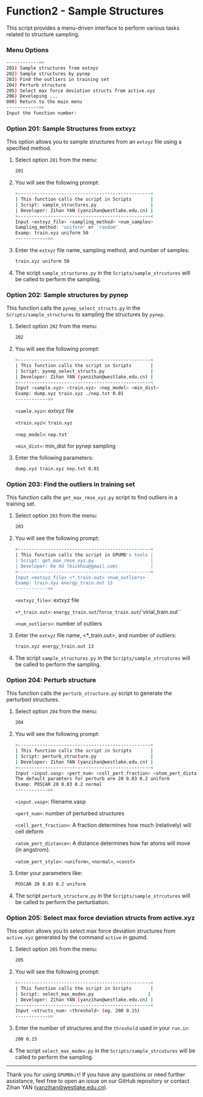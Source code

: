 # Function2 - Sample Structures

This script provides a menu-driven interface to perform various tasks related to structure sampling.

### Menu Options

```sh
------------>>
201) Sample structures from extxyz
202) Sample structures by pynep
203) Find the outliers in training set
204) Perturb structure
205) Select max force deviation structs from active.xyz
206) Developing ...
000) Return to the main menu
------------>>
Input the function number:
```

### Option 201: Sample Structures from extxyz

This option allows you to sample structures from an `extxyz` file using a specified method.

1. Select option `201` from the menu:

   ```sh
   201
   ```

2. You will see the following prompt:

   ```sh
   >-------------------------------------------------<
   | This function calls the script in Scripts       |
   | Script: sample_structures.py                    |
   | Developer: Zihan YAN (yanzihan@westlake.edu.cn) |
   >-------------------------------------------------<
   Input <extxyz_file> <sampling_method> <num_samples>
   Sampling_method: 'uniform' or 'random'
   Examp: train.xyz uniform 50
   ------------>>
   ```

3. Enter the `extxyz` file name, sampling method, and number of samples:

   ```sh
   train.xyz uniform 50
   ```

4. The script `sample_structures.py` in the `Scripts/sample_strcutures` will be called to perform the sampling.

### Option 202: Sample structures by pynep

This function calls the `pynep_select_structs.py` in the `Scripts/sample_structures` to sampling the structures by `pynep`.

1. Select option `202` from the menu:

   ```sh
   202
   ```

2. You will see the following prompt:

   ```sh
   >-------------------------------------------------<
   | This function calls the script in Scripts       |
   | Script: pynep_select_structs.py                 |
   | Developer: Zihan YAN (yanzihan@westlake.edu.cn) |
   >-------------------------------------------------<
   Input <sample.xyz> <train.xyz> <nep_model> <min_dist>
   Examp: dump.xyz train.xyz ./nep.txt 0.01
   ------------>>
   ```

   `<samle.xyz>`: extxyz file

   `<train.xyz>`: `train.xyz`

   `<nep_model>`: `nep.txt`

   `<min_dist>`: min_dist for pynep sampling

3. Enter the following parameters:

   ```sh
   dump.xyz train.xyz nep.txt 0.01
   ```



### Option 203: Find the outliers in training set

This function calls the `get_max_rmse_xyz.py` script to find outliers in a training set.

1. Select option `203` from the menu:

   ```sh
   203
   ```

2. You will see the following prompt:

   ```sh
   >-------------------------------------------------<
   | This function calls the script in GPUMD's tools |
   | Script: get_max_rmse_xyz.py                     |
   | Developer: Ke XU (kickhsu@gmail.com)            |
   >-------------------------------------------------<
   Input <extxyz_file> <*_train.out> <num_outliers>
   Examp: train.xyz energy_train.out 13 
   ------------>>
   ```

   `<extxyz_file>`: extxyz file

   `<*_train.out>`: `energy_train.out`/`force_train.out`/`virial_train.out``

   `<num_outliers>`: number of outliers

3. Enter the `extxyz` file name, <*_train.out>, and number of outliers:

   ```sh
   train.xyz energy_train.out 13 
   ```

4. The script `sample_structures.py` in the `Scripts/sample_strcutures` will be called to perform the sampling.

### Option 204: Perturb structure

This function calls the `perturb_structure.py` script to generate the perturbed structures.

1. Select option `204` from the menu:

   ```sh
   204
   ```

2. You will see the following prompt:

   ```sh
   >-------------------------------------------------<
   | This function calls the script in Scripts       |
   | Script: perturb_structure.py                    |
   | Developer: Zihan YAN (yanzihan@westlake.edu.cn) |
   >-------------------------------------------------<
   Input <input.vasp> <pert_num> <cell_pert_fraction> <atom_pert_distance> <atom_pert_style>
   The default paramters for perturb are 20 0.03 0.2 uniform
   Examp: POSCAR 20 0.03 0.2 normal
   ------------>>
   ```

   `<input.vasp>`: filename.vasp

   `<pert_num>`: number of perturbed structures

   `<cell_pert_fraction>`: A fraction determines how much (relatively) will cell deform

   `<atom_pert_distance>`: A distance determines how far atoms will move (in angstrom).

   `<atom_pert_style>`: `<uniform>`, `<normal>`, `<const>`

3. Enter your parameters like:

   ```sh
   POSCAR 20 0.03 0.2 uniform
   ```

4. The script `perturb_structure.py` in the `Scripts/sample_strcutures` will be called to perform the perturbation.


### Option 205: Select max force deviation structs from active.xyz

This option allows you to select max force deviation structures from `active.xyz` generated by the command `active` in gpumd.

1. Select option `205` from the menu:

   ```sh
   205
   ```

2. You will see the following prompt:

   ```sh
   >-------------------------------------------------<
   | This function calls the script in Scripts       |
   | Script: select_max_modev.py                    |
   | Developer: Zihan YAN (yanzihan@westlake.edu.cn) |
   >-------------------------------------------------<
   Input <structs_num> <threshold> (eg. 200 0.15)
   ------------>>
   ```

3. Enter the number of structures and the `threshold` used in your `run.in`:

   ```sh
   200 0.15
   ```

4. The script `select_max_modev.py` in the `Scripts/sample_strcutures` will be called to perform the sampling.


---

Thank you for using `GPUMDkit`! If you have any questions or need further assistance, feel free to open an issue on our GitHub repository or contact Zihan YAN (yanzihan@westlake.edu.cn).

